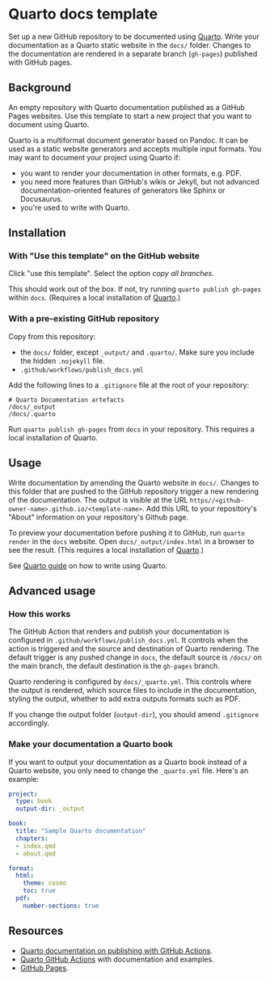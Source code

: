 # Quarto docs template

Set up a new GitHub repository to be documented using [Quarto]. 
Write your documentation as a Quarto static website in the `docs/` folder. Changes to the documentation are rendered in a separate branch (`gh-pages`) published with GitHub pages.

## Background 

An empty repository with Quarto documentation published
as a GitHub Pages websites. Use this template to start
a new project that you want to document using Quarto.

Quarto is a multiformat document generator based on 
Pandoc. It can be used as a static website generators
and accepts multiple input formats. You may want to
document your project using Quarto if:

- you want to render your documentation in other formats, 
  e.g. PDF.
- you need more features than GitHub's wikis or Jekyll,
  but not advanced documentation-oriented features of 
  generators like Sphinx or Docusaurus.
- you're used to write with Quarto. 

## Installation

### With "Use this template" on the GitHub website

Click "use this template". Select the option *copy all branches*. 

This should work out of the box. If not, try running
`quarto publish gh-pages` within `docs`. (Requires a
local installation of [Quarto].)

### With a pre-existing GitHub repository

Copy from this repository:

- the `docs/` folder, except `_output/` and `.quarto/`. Make sure you include the hidden `.nojekyll` file.
- `.github/workflows/publish_docs.yml`

Add the following lines to a `.gitignore` file at the root
of your repository:

```
# Quarto Documentation artefacts
/docs/_output
/docs/.quarto
```

Run `quarto publish gh-pages` from `docs` in your 
repository. This requires a local installation
of Quarto. 

## Usage

Write documentation by amending the Quarto website in `docs/`. 
Changes to this folder that are pushed to the GitHub
repository trigger a new rendering of the documentation.
The output is visible at the URL
`https//<github-owner-name>.github.io/<template-name>`.
Add this URL to your repository's "About" information
on your repository's Github page. 

To preview your documentation before pushing it to 
GitHub, run `quarto render` in the `docs` website.
Open `docs/_output/index.html` in a browser to
see the result. (This requires a local installation
of [Quarto].)

See [Quarto guide] on how to write using Quarto.

## Advanced usage

### How this works

The GitHub Action that renders and publish your 
documentation is configured in 
`.github/workflows/publish_docs.yml`. It controls
when the action is triggered and the source 
and destination of Quarto rendering. The default
trigger is any pushed change in `docs`, the default
source is `/docs/` on the main branch, the default
destination is the `gh-pages` branch. 

Quarto rendering is configured by `docs/_quarto.yml`.
This controls where the output is rendered, which
source files to include in the documentation, 
styling the output,
whether to add extra outputs formats such as PDF.

If you change the output folder (`output-dir`), 
you should amend `.gitignore` accordingly.

### Make your documentation a Quarto book

If you want to output your documentation as a Quarto
book instead of a Quarto website, you only need
to change the `_quarto.yml` file. Here's an example:

``` yaml
project:
  type: book
  output-dir: _output

book:
  title: "Sample Quarto documentation"
  chapters:
  - index.qmd
  - about.qmd

format:
  html:
    theme: cosmo
    toc: true
  pdf:
    number-sections: true
```

## Resources

* [Quarto documentation on publishing with GitHub Actions](https://quarto.org/docs/publishing/github-pages.html#github-action).
* [Quarto GitHub Actions](https://github.com/quarto-dev/quarto-actions) with documentation and examples.
* [GitHub Pages].

[Quarto]: https://quarto.org "Quarto website"
[Quarto guide]: https://quarto.org/docs/guide/ "Quarto guide"
[GitHub Pages]: https://docs.github.com/en/pages "GitHub pages documentation"
[Quarto GitHub Actions]: "https://github.com/quarto-dev/quarto-actions "Quarto's team GitHub actions"
